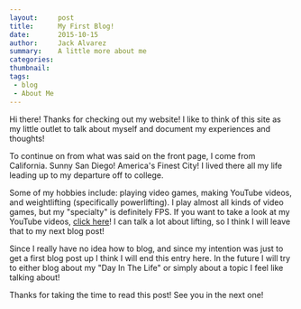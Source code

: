 ```yaml
---
layout:     post
title:      My First Blog!
date:       2015-10-15
author:     Jack Alvarez
summary:    A little more about me
categories: 
thumbnail:  
tags:
 - blog
 - About Me
---
```


Hi there! Thanks for checking out my website! I like to think of this site as my little outlet to talk about myself and document my experiences and thoughts! 

To continue on from what was said on the front page, I come from California. Sunny San Diego! America's Finest City! I lived there all my life leading up to my departure off to college.  

Some of my hobbies include: playing video games, making YouTube videos, and weightlifting (specifically powerlifting).  I play almost all kinds of video games, but my "specialty" is definitely FPS.  If you want to take a look at my YouTube videos, [click here][1]! I can talk a lot about lifting, so I think I will leave that to my next blog post!

Since I really have no idea how to blog, and since my intention was just to get a first blog post up I think I will end this entry here.  In the future I will try to either blog about my "Day In The Life" or simply about a topic I feel like talking about!

Thanks for taking the time to read this post! See you in the next one!

[1]: youtube.com/torchyhd